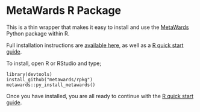 # MetaWards R Package

This is a thin wrapper that makes it easy to install and use the 
[MetaWards](https://metawards.org) Python package within R.

Full installation instructions are [available here](https://metawards.org/install.html),
as well as a [R quick start guide](https://metawards.org/quickstart/index.html).

To install, open R or RStudio and type;

```
library(devtools)
install_github("metawards/rpkg")
metawards::py_install_metawards()
```

Once you have installed, you are all ready to continue with the 
[R quick start guide](https://metawards.org/quickstart/index.html).
